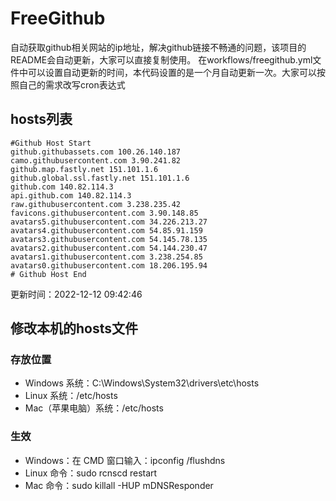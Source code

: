 # FreeGithub
自动获取github相关网站的ip地址，解决github链接不畅通的问题，该项目的README会自动更新，大家可以直接复制使用。
在workflows/freegithub.yml文件中可以设置自动更新的时间，本代码设置的是一个月自动更新一次。大家可以按照自己的需求改写cron表达式

## hosts列表
```base
#Github Host Start
github.githubassets.com 100.26.140.187
camo.githubusercontent.com 3.90.241.82
github.map.fastly.net 151.101.1.6
github.global.ssl.fastly.net 151.101.1.6
github.com 140.82.114.3
api.github.com 140.82.114.3
raw.githubusercontent.com 3.238.235.42
favicons.githubusercontent.com 3.90.148.85
avatars5.githubusercontent.com 34.226.213.27
avatars4.githubusercontent.com 54.85.91.159
avatars3.githubusercontent.com 54.145.78.135
avatars2.githubusercontent.com 54.144.230.47
avatars1.githubusercontent.com 3.238.254.85
avatars0.githubusercontent.com 18.206.195.94
# Github Host End
```

更新时间：2022-12-12 09:42:46

## 修改本机的hosts文件
### 存放位置
* Windows 系统：C:\Windows\System32\drivers\etc\hosts
* Linux 系统：/etc/hosts
* Mac（苹果电脑）系统：/etc/hosts

### 生效
* Windows：在 CMD 窗口输入：ipconfig /flushdns
* Linux 命令：sudo rcnscd restart
* Mac 命令：sudo killall -HUP mDNSResponder